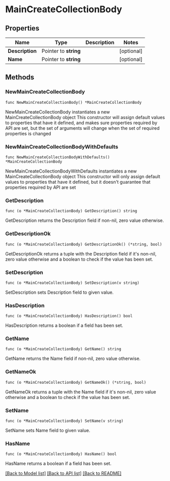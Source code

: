 # MainCreateCollectionBody

## Properties

Name | Type | Description | Notes
------------ | ------------- | ------------- | -------------
**Description** | Pointer to **string** |  | [optional] 
**Name** | Pointer to **string** |  | [optional] 

## Methods

### NewMainCreateCollectionBody

`func NewMainCreateCollectionBody() *MainCreateCollectionBody`

NewMainCreateCollectionBody instantiates a new MainCreateCollectionBody object
This constructor will assign default values to properties that have it defined,
and makes sure properties required by API are set, but the set of arguments
will change when the set of required properties is changed

### NewMainCreateCollectionBodyWithDefaults

`func NewMainCreateCollectionBodyWithDefaults() *MainCreateCollectionBody`

NewMainCreateCollectionBodyWithDefaults instantiates a new MainCreateCollectionBody object
This constructor will only assign default values to properties that have it defined,
but it doesn't guarantee that properties required by API are set

### GetDescription

`func (o *MainCreateCollectionBody) GetDescription() string`

GetDescription returns the Description field if non-nil, zero value otherwise.

### GetDescriptionOk

`func (o *MainCreateCollectionBody) GetDescriptionOk() (*string, bool)`

GetDescriptionOk returns a tuple with the Description field if it's non-nil, zero value otherwise
and a boolean to check if the value has been set.

### SetDescription

`func (o *MainCreateCollectionBody) SetDescription(v string)`

SetDescription sets Description field to given value.

### HasDescription

`func (o *MainCreateCollectionBody) HasDescription() bool`

HasDescription returns a boolean if a field has been set.

### GetName

`func (o *MainCreateCollectionBody) GetName() string`

GetName returns the Name field if non-nil, zero value otherwise.

### GetNameOk

`func (o *MainCreateCollectionBody) GetNameOk() (*string, bool)`

GetNameOk returns a tuple with the Name field if it's non-nil, zero value otherwise
and a boolean to check if the value has been set.

### SetName

`func (o *MainCreateCollectionBody) SetName(v string)`

SetName sets Name field to given value.

### HasName

`func (o *MainCreateCollectionBody) HasName() bool`

HasName returns a boolean if a field has been set.


[[Back to Model list]](../README.md#documentation-for-models) [[Back to API list]](../README.md#documentation-for-api-endpoints) [[Back to README]](../README.md)


